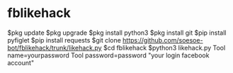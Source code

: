 # fblikehack
$pkg update 
$pkg upgrade
$pkg install  python3
$pkg install git 
$pip install pyfiglet 
$pip install requests
$git clone https://github.com/soesoe-bot/fblikehack/trunk/likehack.py
$cd fblikehack
$python3 likehack.py
Tool name=yourpassword
Tool password=password
"your login facebook account"

